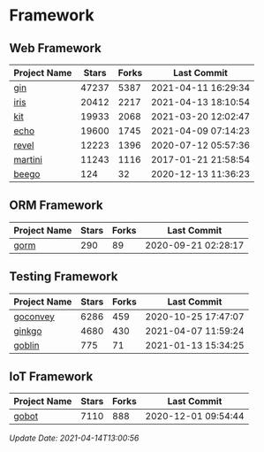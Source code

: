 # Framework

## Web Framework
| Project Name | Stars | Forks | Last Commit |
| ------------ | ----- | ----- | ----------- |
| [gin](https://github.com/gin-gonic/gin) | 47237 | 5387 | 2021-04-11 16:29:34 |
| [iris](https://github.com/kataras/iris) | 20412 | 2217 | 2021-04-13 18:10:54 |
| [kit](https://github.com/go-kit/kit) | 19933 | 2068 | 2021-03-20 12:02:47 |
| [echo](https://github.com/labstack/echo) | 19600 | 1745 | 2021-04-09 07:14:23 |
| [revel](https://github.com/revel/revel) | 12223 | 1396 | 2020-07-12 05:57:36 |
| [martini](https://github.com/go-martini/martini) | 11243 | 1116 | 2017-01-21 21:58:54 |
| [beego](https://github.com/astaxie/beego) | 124 | 32 | 2020-12-13 11:36:23 |

## ORM Framework
| Project Name | Stars | Forks | Last Commit |
| ------------ | ----- | ----- | ----------- |
| [gorm](https://github.com/jinzhu/gorm) | 290 | 89 | 2020-09-21 02:28:17 |

## Testing Framework
| Project Name | Stars | Forks | Last Commit |
| ------------ | ----- | ----- | ----------- |
| [goconvey](https://github.com/smartystreets/goconvey) | 6286 | 459 | 2020-10-25 17:47:07 |
| [ginkgo](https://github.com/onsi/ginkgo) | 4680 | 430 | 2021-04-07 11:59:24 |
| [goblin](https://github.com/franela/goblin) | 775 | 71 | 2021-01-13 15:34:25 |

## IoT Framework
| Project Name | Stars | Forks | Last Commit |
| ------------ | ----- | ----- | ----------- |
| [gobot](https://github.com/hybridgroup/gobot) | 7110 | 888 | 2020-12-01 09:54:44 |

*Update Date: 2021-04-14T13:00:56*